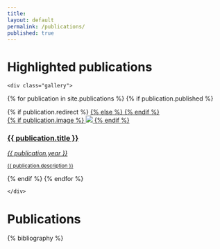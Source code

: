 ```yaml
---
title:
layout: default
permalink: /publications/
published: true
---
```


Highlighted publications
====



<div class="PublicationContainer">

	<div class="gallery">

  {% for publication in site.publications %}
  {% if publication.published %}

  <div class="publicationTile">
    {% if publication.redirect %}
      <a href="{{ publication.redirect }}" target="_blank">
    {% else %}
      <a href="{{ publication.url | prepend: site.baseurl | prepend: site.url }}">
    {% endif %}
      <div class="content">
        <div class="title">
          {% if publication.image %}
          <img class="publication-image" src="{{ publication.image | prepend: '/assets/images/publications/' | prepend: site.baseurl | prepend: site.url }}">
          {% endif %}
          <h3>{{ publication.title }}</h3>
        </div>
        <div class="description">
          <p><i>{{ publication.year }}</i></p>
          <p><small>{{ publication.description }}</small></p>
        </div>
      </div>
    </a>
  </div>

  
  {% endif %}
  {% endfor %}

	</div>

</div>

Publications
====

{% bibliography %}

